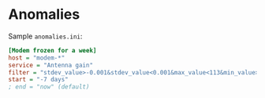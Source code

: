 Anomalies
=========

Sample `anomalies.ini`:

```ini
[Modem frozen for a week]
host = "modem-*"
service = "Antenna gain"
filter = "stdev_value>-0.001&stdev_value<0.001&max_value<113&min_value>0"
start = "-7 days"
; end = "now" (default)
```
